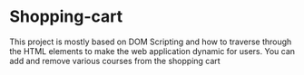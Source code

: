 # Shopping-cart

This project is mostly based on DOM Scripting and how to traverse through the HTML elements to make the web application dynamic for users.
You can add and remove various courses from the shopping cart
